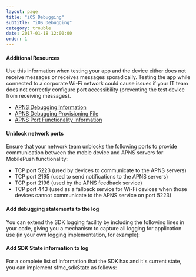 ```yaml
---
layout: page
title: "iOS Debugging"
subtitle: "iOS Debugging"
category: trouble
date: 2017-01-18 12:00:00
order: 1
---
```


#### Additional Resources

Use this information when testing your app and the device either does not receive messages or receives messages sporadically. Testing the app while connected to a corporate Wi-Fi network could cause issues if your IT team does not correctly configure port accessibility (preventing the test device from receiving messages).
<br/>

* <a href="https://developer.apple.com/library/ios/technotes/tn2265/_index.html" target="_blank">APNS Debugging Information</a>
* <a href="https://developer.apple.com/library/ios/technotes/tn2265/tn2265_PersistentConnectionLogging.zip" target="_blank">APNS Debugging Provisioning File</a>
* <a href="http://support.apple.com/kb/TS4264" target="_blank">APNS Port Functionality Information</a>

#### Unblock network ports

Ensure that your network team unblocks the following ports to provide communication between the moble device and APNS servers for MobilePush functionality:

* TCP port 5223 (used by devices to communicate to the APNS servers)
* TCP port 2195 (used to send notifications to the APNS servers)
* TCP port 2196 (used by the APNS feedback service)
* TCP port 443 (used as a fallback service for Wi-Fi devices when those devices cannot communicate to the APNS service on port 5223)

#### Add debugging statements to the log

You can extend the SDK logging facility by including the following lines in your code, giving you a mechanism to capture all logging for application use (in your own logging implementation, for example):

<script src="https://gist.github.com/sfmc-mobilepushsdk/255bd1e0aecd97b3c76c40a6419c9203.js"></script>

#### Add SDK State information to log

For a complete list of information that the SDK has and it's current state, you can implement sfmc_sdkState as follows:

<script src="https://gist.github.com/sfmc-mobilepushsdk/ec8a44dba7b3d453d4880fa3594935cf.js"></script>